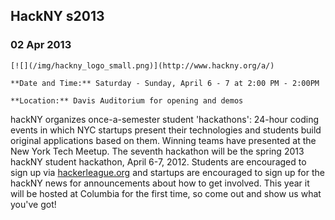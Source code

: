   

## HackNY s2013

### 02 Apr 2013

    [![](/img/hackny_logo_small.png)](http://www.hackny.org/a/)

    **Date and Time:** Saturday - Sunday, April 6 - 7 at 2:00 PM - 2:00PM

    **Location:** Davis Auditorium for opening and demos

hackNY organizes once-a-semester student 'hackathons': 24-hour coding
    events in which NYC startups present their technologies and students build
    original applications based on them. Winning teams have presented at the
    New York Tech Meetup. The seventh hackathon will be the spring 2013 hackNY
    student hackathon, April 6-7, 2012. Students are encouraged to sign up via
    [hackerleague.org](https://www.hackerleague.org/hackathons/spring-2013-hackny-student-hackathon) and startups are encouraged to sign up for the hackNY news
    for announcements about how to get involved. This year it will be hosted at
    Columbia for the first time, so come out and show us what you've got!

  
